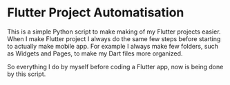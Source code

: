 # Flutter Project Automatisation

This is a simple Python script to make making of my Flutter projects easier. When I make Flutter project I always do the same few steps before starting to actually make mobile app. For example I always make few folders, such as Widgets and Pages, to make my Dart files more organized.

So everything I do by myself before coding a Flutter app, now is being done by this script.
